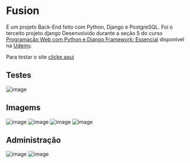 # Fusion
 
 É um projeto Back-End feito com Python, Django e PostgreSQL. Foi o terceito projeto django Desenvolvido durante a seção 5 do curso [Programação Web com Python e Django Framework: Essencial](https://www.udemy.com/course/programacao-web-com-django-framework-do-basico-ao-avancado/) disponível na [Udemy](https://www.udemy.com/).
 
Para testar o site [clicke aqui](https://fusion-marcosbb.herokuapp.com/)
## Testes
![image](https://user-images.githubusercontent.com/50207805/123350533-2ff6a200-d529-11eb-9272-c06d60488cd1.png)

## Imagems

![image](https://user-images.githubusercontent.com/50207805/122806437-4df9a380-d298-11eb-9702-a43fd80d1917.png)
![image](https://user-images.githubusercontent.com/50207805/122806476-5c47bf80-d298-11eb-9ba5-38cdb026a101.png)
![image](https://user-images.githubusercontent.com/50207805/122806540-6e296280-d298-11eb-8b09-bb17416e69ea.png)
![image](https://user-images.githubusercontent.com/50207805/122806565-77b2ca80-d298-11eb-836e-4f73533a4f36.png)
## Administração

![image](https://user-images.githubusercontent.com/50207805/122806843-d4ae8080-d298-11eb-840f-e55f97d3a650.png)
![image](https://user-images.githubusercontent.com/50207805/122806738-b183d100-d298-11eb-80b2-93a4978b940e.png)
